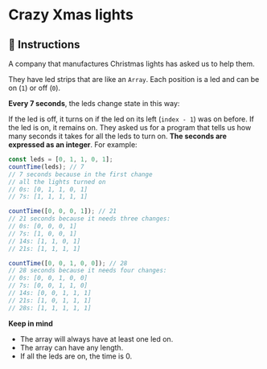 # Crazy Xmas lights

## 🔢 Instructions

A company that manufactures Christmas lights has asked us to help them.

They have led strips that are like an `Array`. Each position is a led and can be on (`1`) or off (`0`).

**Every 7 seconds**, the leds change state in this way:

If the led is off, it turns on if the led on its left (`index - 1`) was on before.
If the led is on, it remains on.
They asked us for a program that tells us how many seconds it takes for all the leds to turn on. **The seconds are expressed as an integer**. For example:

```javascript
const leds = [0, 1, 1, 0, 1];
countTime(leds); // 7
// 7 seconds because in the first change
// all the lights turned on
// 0s: [0, 1, 1, 0, 1]
// 7s: [1, 1, 1, 1, 1]

countTime([0, 0, 0, 1]); // 21
// 21 seconds because it needs three changes:
// 0s: [0, 0, 0, 1]
// 7s: [1, 0, 0, 1]
// 14s: [1, 1, 0, 1]
// 21s: [1, 1, 1, 1]

countTime([0, 0, 1, 0, 0]); // 28
// 28 seconds because it needs four changes:
// 0s: [0, 0, 1, 0, 0]
// 7s: [0, 0, 1, 1, 0]
// 14s: [0, 0, 1, 1, 1]
// 21s: [1, 0, 1, 1, 1]
// 28s: [1, 1, 1, 1, 1]
```

**Keep in mind**

- The array will always have at least one led on.
- The array can have any length.
- If all the leds are on, the time is 0.

